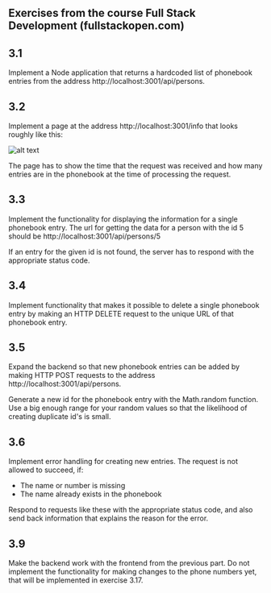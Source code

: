 ## Exercises from the course Full Stack Development (fullstackopen.com)

## 3.1
Implement a Node application that returns a hardcoded list of phonebook entries from the address http://localhost:3001/api/persons.

## 3.2
Implement a page at the address http://localhost:3001/info that looks roughly like this:

![alt text](https://fullstackopen.com/static/a563a2056c3207a42cfe2d0a7d081c5a/14be6/23e.png)

The page has to show the time that the request was received and how many entries are in the phonebook at the time of processing the request.

## 3.3
Implement the functionality for displaying the information for a single phonebook entry. The url for getting the data for a person with the id 5 should be http://localhost:3001/api/persons/5

If an entry for the given id is not found, the server has to respond with the appropriate status code.

## 3.4
Implement functionality that makes it possible to delete a single phonebook entry by making an HTTP DELETE request to the unique URL of that phonebook entry.

## 3.5
Expand the backend so that new phonebook entries can be added by making HTTP POST requests to the address http://localhost:3001/api/persons.

Generate a new id for the phonebook entry with the Math.random function. Use a big enough range for your random values so that the likelihood of creating duplicate id's is small.

## 3.6
Implement error handling for creating new entries. The request is not allowed to succeed, if:

- The name or number is missing
- The name already exists in the phonebook

Respond to requests like these with the appropriate status code, and also send back information that explains the reason for the error.

## 3.9
Make the backend work with the frontend from the previous part. Do not implement the functionality for making changes to the phone numbers yet, that will be implemented in exercise 3.17.
